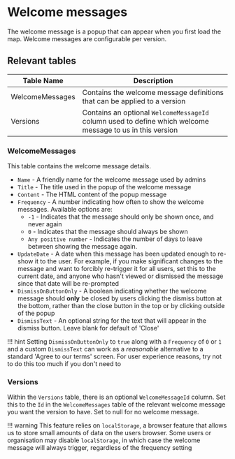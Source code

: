 # Welcome messages

The welcome message is a popup that can appear when you first load the map. Welcome messages are configurable per version.

## Relevant tables

| Table Name                        | Description                          |
| --------------------------------- | ------------------------------------ |
| WelcomeMessages                   | Contains the welcome message definitions that can be applied to a version |
| Versions                          | Contains an optional `WelcomeMessageId` column used to define which welcome message to us in this version |


### WelcomeMessages

This table contains the welcome message details.

- `Name` - A friendly name for the welcome message used by admins
- `Title` - The title used in the popup of the welcome message
- `Content` - The HTML content of the popup message
- `Frequency` - A number indicating how often to show the welcome messages. Available options are:
    - `-1` - Indicates that the message should only be shown once, and never again
    - `0` - Indicates that the message should always be shown
    - `Any positive number` - Indicates the number of days to leave between showing the message again.
- `UpdateDate` - A date when this message has been updated enough to re-show it to the user. For example, if you make significant changes to the message and want to forcibly re-trigger it for all users, set this to the current date, and anyone who hasn't viewed or dismissed the message since that date will be re-prompted
- `DismissOnButtonOnly` - A boolean indicating whether the welcome message should **only** be closed by users clicking the dismiss button at the bottom, rather than the close button in the top or by clicking outside of the popup
- `DismissText` - An optional string for the text that will appear in the dismiss button. Leave blank for default of 'Close'

!!! hint
    Setting `DismissOnButtonOnly` to `true` along with a `Frequency` of `0` or `1` and a custom `DismissText` can work as a *reasonable* alternative to a standard 'Agree to our terms' screen. For user experience reasons, try not to do this too much if you don't need to

### Versions

Within the `Versions` table, there is an optional `WelcomeMessageId` column. Set this to the `Id` in the `WelcomeMessages` table of the relevant welcome message you want the version to have.  Set to null for no welcome message.

!!! warning
    This feature relies on `localStorage`, a browser feature that allows us to store small amounts of data on the users browser. Some users or organisation may disable `localStorage`, in which case the welcome message will always trigger, regardless of the frequency setting